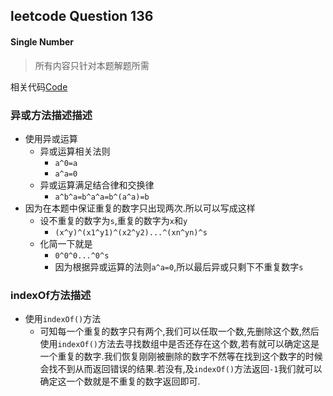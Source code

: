 ## leetcode Question 136
#### Single Number
> 所有内容只针对本题解题所需

相关代码[Code](Single%20Number.js "Leetcode Question 136")

### 异或方法描述描述
- 使用异或运算
    - 异或运算相关法则
      - `a^0=a`
      - `a^a=0`
    - 异或运算满足结合律和交换律
      - `a^b^a=b^a^a=b^(a^a)=b`
- 因为在本题中保证重复的数字只出现两次.所以可以写成这样
    - 设不重复的数字为`s`,重复的数字为`x`和`y`
      - `(x^y)^(x1^y1)^(x2^y2)...^(xn^yn)^s`
    - 化简一下就是
      - `0^0^0...^0^s`
      - 因为根据异或运算的法则`a^a=0`,所以最后异或只剩下不重复数字`s` 

### indexOf方法描述
- 使用`indexOf()`方法
    - 可知每一个重复的数字只有两个,我们可以任取一个数,先删除这个数,然后使用`indexOf()`方法去寻找数组中是否还存在这个数,若有就可以确定这是一个重复的数字.我们恢复刚刚被删除的数字不然等在找到这个数字的时候会找不到从而返回错误的结果.若没有,及`indexOf()`方法返回`-1`我们就可以确定这一个数就是不重复的数字返回即可.